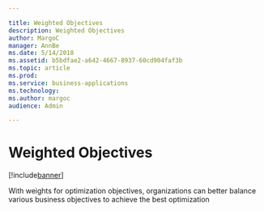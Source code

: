 ```yaml
---

title: Weighted Objectives
description: Weighted Objectives
author: MargoC
manager: AnnBe
ms.date: 5/14/2018
ms.assetid: b5bdfae2-a642-4667-8937-60cd904faf3b
ms.topic: article
ms.prod: 
ms.service: business-applications
ms.technology: 
ms.author: margoc
audience: Admin

---
```

#  Weighted Objectives


[!include[banner](../../../../includes/banner.md)]

With weights for optimization objectives, organizations can better balance
various business objectives to achieve the best optimization
